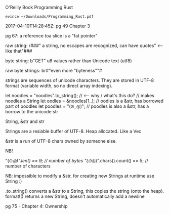 O'Reilly Book Programming Rust

```
evince ~/Downloads/Programming_Rust.pdf
```

2017-04-10T14:28:45Z: pg 49 Chapter 3
 


pg 67: a reference toa  slice is a "fat pointer"




raw string: r###" a string, no escapes are recognized, can have quotes" <-- like that"###

byte string: b"GET"
  u8 values rather than Unicode text (utf8)

raw byte strings: br#"even more "byteness""#

strings are sequences of unicode characters.  They are stored in UTF-8
format (variable width, so no direct array indexing).

let noodles = "noodles".to_string();  // <-- why / what's this do?
// makes noodles a String
let oodles = &noodles[1..];
// oodles is a &str, has borrowed part of poodles
let poodles = "(⊙_◎)";
// poodles is also a &str, has a borrow to the unicode str

String, &str and str

Strings are a resiable buffer of UTF-8.  Heap allocated.  Like a Vec<u8>

&str is a run of UTF-8 chars owned by someone else.

NB!

  "(⊙_◎)".len() == 9;             // number of bytes
  "(⊙_◎)".chars().count() == 5;   // number of characters


NB: impossible to modify a &str, for creating new Strings at runtime use String :)

.to_string() converts a &str to a String, this copies the string (onto the heap).
format!() returns a new String, doesn't automatically add a newline

pg 75 - Chapter 4: Ownership